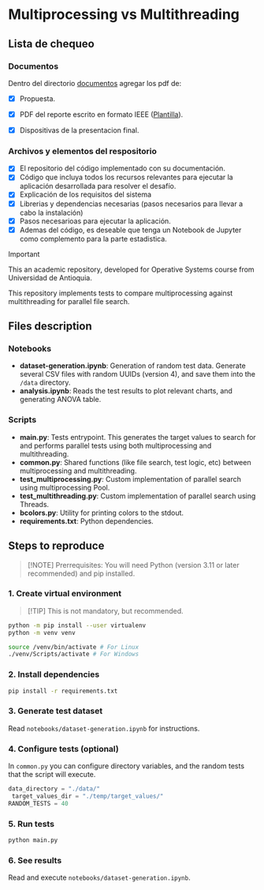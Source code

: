 # Multiprocessing vs Multithreading


## Lista de chequeo

### Documentos

Dentro del directorio [documentos](documentos/) agregar los pdf de:
- [x] Propuesta.
- [x] PDF del reporte escrito en formato IEEE ([Plantilla](https://docs.google.com/document/d/1STlifdKxZfG4ckL1YRGXvTSxvrQErKwg9SXYhQl0JYo/edit?usp=sharing)).
- [x] Dispositivas de la presentacion final.


### Archivos y elementos del respositorio

- [x] El repositorio del código implementado con su documentación. 
- [x] Código que incluya todos los recursos relevantes para ejecutar la aplicación desarrollada para resolver el desafío. 
- [x] Explicación de los requisitos del sistema
- [x] Librerias y dependencias necesarias (pasos necesarios para llevar a cabo la instalación)
- [x] Pasos necesarioas para ejecutar la aplicación.
- [x] Ademas del código, es deseable que tenga un Notebook de Jupyter como complemento para la parte estadistica.

> [!IMPORTANT]
> This an academic repository, developed for Operative Systems course from Universidad de Antioquia.

This repository implements tests to compare multiprocessing against multithreading for parallel file search.

## Files description

### Notebooks

- **dataset-generation.ipynb**: Generation of random test data. Generate several CSV files with random UUIDs (version 4), and save them into the `/data` directory.
- **analysis.ipynb**: Reads the test results to plot relevant charts, and generating ANOVA table.

### Scripts

- **main.py**: Tests entrypoint. This generates the target values to search for and performs parallel tests using both multiprocessing and multithreading.
- **common.py**: Shared functions (like file search, test logic, etc) between multiprocessing and multithreading.
- **test_multiprocessing.py**: Custom implementation of parallel search using multiprocessing Pool.
- **test_multithreading.py**: Custom implementation of parallel search using Threads.
- **bcolors.py**: Utility for printing colors to the stdout.
- **requirements.txt**: Python dependencies.

## Steps to reproduce

> [!NOTE] Prerrequisites: You will need Python (version 3.11 or later recommended) and pip installed.

### 1. Create virtual environment

> [!TIP] This is not mandatory, but recommended.

```bash
python -m pip install --user virtualenv
python -m venv venv

source /venv/bin/activate # For Linux
./venv/Scripts/activate # For Windows
```

### 2. Install dependencies

```bash
pip install -r requirements.txt
```

### 3. Generate test dataset

Read `notebooks/dataset-generation.ipynb` for instructions.

### 4. Configure tests (optional)

In `common.py` you can configure directory variables, and the random tests that the script will execute.

```python
data_directory = "./data/"
 target_values_dir = "./temp/target_values/"
RANDOM_TESTS = 40
```

### 5. Run tests

```bash
python main.py
```

### 6. See results

Read and execute `notebooks/dataset-generation.ipynb`.

